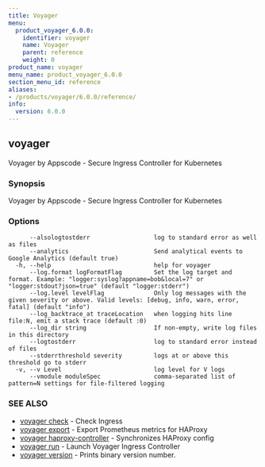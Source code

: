 ```yaml
---
title: Voyager
menu:
  product_voyager_6.0.0:
    identifier: voyager
    name: Voyager
    parent: reference
    weight: 0
product_name: voyager
menu_name: product_voyager_6.0.0
section_menu_id: reference
aliases:
- /products/voyager/6.0.0/reference/
info:
  version: 6.0.0
---
```


## voyager

Voyager by Appscode - Secure Ingress Controller for Kubernetes

### Synopsis

Voyager by Appscode - Secure Ingress Controller for Kubernetes

### Options

```
      --alsologtostderr                  log to standard error as well as files
      --analytics                        Send analytical events to Google Analytics (default true)
  -h, --help                             help for voyager
      --log.format logFormatFlag         Set the log target and format. Example: "logger:syslog?appname=bob&local=7" or "logger:stdout?json=true" (default "logger:stderr")
      --log.level levelFlag              Only log messages with the given severity or above. Valid levels: [debug, info, warn, error, fatal] (default "info")
      --log_backtrace_at traceLocation   when logging hits line file:N, emit a stack trace (default :0)
      --log_dir string                   If non-empty, write log files in this directory
      --logtostderr                      log to standard error instead of files
      --stderrthreshold severity         logs at or above this threshold go to stderr
  -v, --v Level                          log level for V logs
      --vmodule moduleSpec               comma-separated list of pattern=N settings for file-filtered logging
```

### SEE ALSO

* [voyager check](/products/voyager/6.0.0/reference/voyager_check)	 - Check Ingress
* [voyager export](/products/voyager/6.0.0/reference/voyager_export)	 - Export Prometheus metrics for HAProxy
* [voyager haproxy-controller](/products/voyager/6.0.0/reference/voyager_haproxy-controller)	 - Synchronizes HAProxy config
* [voyager run](/products/voyager/6.0.0/reference/voyager_run)	 - Launch Voyager Ingress Controller
* [voyager version](/products/voyager/6.0.0/reference/voyager_version)	 - Prints binary version number.

